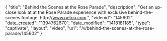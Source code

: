 {
    "title": "Behind the Scenes at the Rose Parade",
    "description": "Get an up-close look at at the Rose Parade experience with exclusive behind-the-scenes footage. http:\/\/www.petco.com.",
    "videoid": "145602",
    "date_created": "1394762670",
    "date_modified": "1418181185",
    "type": "captivate",
    "layout": "video",
    "url": "\/v\/behind-the-scenes-at-the-rose-parade\/145602"
}